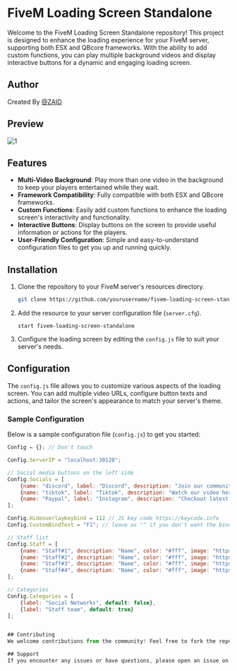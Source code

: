 # FiveM Loading Screen Standalone

Welcome to the FiveM Loading Screen Standalone repository! This project is designed to enhance the loading experience for your FiveM server, supporting both ESX and QBcore frameworks. With the ability to add custom functions, you can play multiple background videos and display interactive buttons for a dynamic and engaging loading screen.

## Author
Created By [@ZAID](https://fiverr.com/users/zaidqaiser3)


## Preview
![1](https://github.com/zaidqaiser/FiveM-LoadingScreen--Latest/assets/114343092/bcf137ee-d5d0-4356-b57d-842e42c4876b)

## Features

- **Multi-Video Background**: Play more than one video in the background to keep your players entertained while they wait.
- **Framework Compatibility**: Fully compatible with both ESX and QBcore frameworks.
- **Custom Functions**: Easily add custom functions to enhance the loading screen's interactivity and functionality.
- **Interactive Buttons**: Display buttons on the screen to provide useful information or actions for the players.
- **User-Friendly Configuration**: Simple and easy-to-understand configuration files to get you up and running quickly.

## Installation

1. Clone the repository to your FiveM server's resources directory.
    ```bash
    git clone https://github.com/yourusername/fivem-loading-screen-standalone.git
    ```

2. Add the resource to your server configuration file (`server.cfg`).
    ```plaintext
    start fivem-loading-screen-standalone
    ```

3. Configure the loading screen by editing the `config.js` file to suit your server's needs.

## Configuration

The `config.js` file allows you to customize various aspects of the loading screen. You can add multiple video URLs, configure button texts and actions, and tailor the screen's appearance to match your server's theme.

### Sample Configuration

Below is a sample configuration file (`config.js`) to get you started:

```javascript
Config = {}; // Don't touch

Config.ServerIP = "localhost:30120";

// Social media buttons on the left side
Config.Socials = [
    {name: "discord", label: "Discord", description: "Join our community, have fun!", icon: "assets/media/icons/discord.png", link: "https://discord.gg/#"},
    {name: "tiktok", label: "Tiktok", description: "Watch our video here!", icon: "assets/media/icons/tiktok.png", link: "https://www.instagram.com/#"},
    {name: "Paypal", label: "Instagram", description: "Checkout latest Update or Events!", icon: "assets/media/icons/tebex.png", link: "https://www.instagram.com/#"},
];

Config.HideoverlayKeybind = 112 // JS key code https://keycode.info
Config.CustomBindText = "F1"; // leave as "" if you don't want the bind text in html to be statically set

// Staff list
Config.Staff = [
    {name: "Staff#1", description: "Name", color: "#fff", image: "https://cdn.discordapp.com/attachments/1127485698354716723/1253979300420649011/logo.png?ex=6677d2bb&is=6676813b&hm=972cc87d3da1db0c7b727f3cc51c0a0e4c21bd394edf1cc1433399f3abd2f0c7&"},
    {name: "Staff#2", description: "Name", color: "#fff", image: "https://cdn.discordapp.com/attachments/1127485698354716723/1253979300420649011/logo.png?ex=6677d2bb&is=6676813b&hm=972cc87d3da1db0c7b727f3cc51c0a0e4c21bd394edf1cc1433399f3abd2f0c7&"},
    {name: "Staff#3", description: "Name", color: "#fff", image: "https://cdn.discordapp.com/attachments/1127485698354716723/1253979300420649011/logo.png?ex=6677d2bb&is=6676813b&hm=972cc87d3da1db0c7b727f3cc51c0a0e4c21bd394edf1cc1433399f3abd2f0c7&"},
    {name: "Staff#4", description: "Name", color: "#fff", image: "https://cdn.discordapp.com/attachments/1127485698354716723/1253979300420649011/logo.png?ex=6677d2bb&is=6676813b&hm=972cc87d3da1db0c7b727f3cc51c0a0e4c21bd394edf1cc1433399f3abd2f0c7&"},
];

// Categories
Config.Categories = [
    {label: "Social Networks", default: false},
    {label: "Staff team", default: true}
];


## Contributing
We welcome contributions from the community! Feel free to fork the repository, make improvements, and submit pull requests. Please ensure your code follows the project's coding standards and includes relevant documentation.

## Support
If you encounter any issues or have questions, please open an issue on the GitHub repository, and we'll be happy to assist you.
